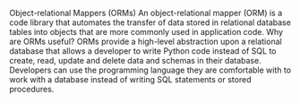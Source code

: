 
Object-relational Mappers (ORMs) An object-relational mapper (ORM) is a code library that automates the transfer of data stored in relational database tables into objects that are more commonly used in application code. Why are ORMs useful? ORMs provide a high-level abstraction upon a relational database that allows a developer to write Python code instead of SQL to create, read, update and delete data and schemas in their database. Developers can use the programming language they are comfortable with to work with a database instead of writing SQL statements or stored procedures.

